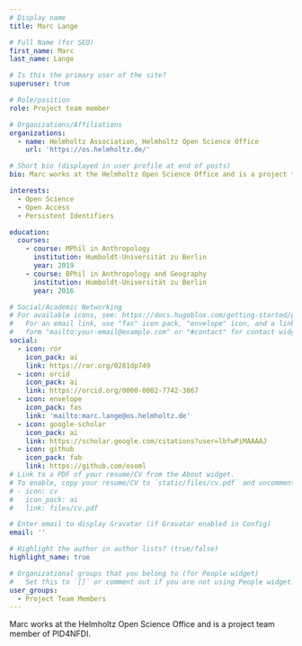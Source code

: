 ```yaml
---
# Display name
title: Marc Lange

# Full Name (for SEO)
first_name: Marc
last_name: Lange

# Is this the primary user of the site?
superuser: true

# Role/position
role: Project team member

# Organizations/Affiliations
organizations:
  - name: Helmholtz Association, Helmholtz Open Science Office
    url: 'https://os.helmholtz.de/'

# Short bio (displayed in user profile at end of posts)
bio: Marc works at the Helmholtz Open Science Office and is a project team member of PID4NFDI.

interests:
  - Open Science
  - Open Access
  - Persistent Identifiers

education:
  courses:
    - course: MPhil in Anthropology
      institution: Humboldt-Universität zu Berlin
      year: 2019
    - course: BPhil in Anthropology and Geography
      institution: Humboldt-Universität zu Berlin
      year: 2016

# Social/Academic Networking
# For available icons, see: https://docs.hugoblox.com/getting-started/page-builder/#icons
#   For an email link, use "fas" icon pack, "envelope" icon, and a link in the
#   form "mailto:your-email@example.com" or "#contact" for contact widget.
social:
  - icon: ror
    icon_pack: ai
    link: https://ror.org/0281dp749
  - icon: orcid
    icon_pack: ai
    link: https://orcid.org/0000-0002-7742-3867
  - icon: envelope
    icon_pack: fas
    link: 'mailto:marc.lange@os.helmholtz.de'
  - icon: google-scholar
    icon_pack: ai
    link: https://scholar.google.com/citations?user=lbfwPiMAAAAJ
  - icon: github
    icon_pack: fab
    link: https://github.com/osoml
# Link to a PDF of your resume/CV from the About widget.
# To enable, copy your resume/CV to `static/files/cv.pdf` and uncomment the lines below.
# - icon: cv
#   icon_pack: ai
#   link: files/cv.pdf

# Enter email to display Gravatar (if Gravatar enabled in Config)
email: ''

# Highlight the author in author lists? (true/false)
highlight_name: true

# Organizational groups that you belong to (for People widget)
#   Set this to `[]` or comment out if you are not using People widget.
user_groups:
  - Project Team Members
---
```


Marc works at the Helmholtz Open Science Office and is a project team member of PID4NFDI.
